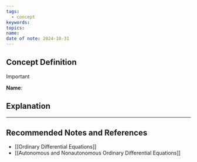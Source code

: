 ```yaml
---
tags:
  - concept
keywords: 
topics: 
name: 
date of note: 2024-10-31
---
```


## Concept Definition

>[!important]
>**Name**: 



## Explanation





-----------
##  Recommended Notes and References


- [[Ordinary Differential Equations]]
- [[Autonomous and Nonautonomous Ordinary Differential Equations]]